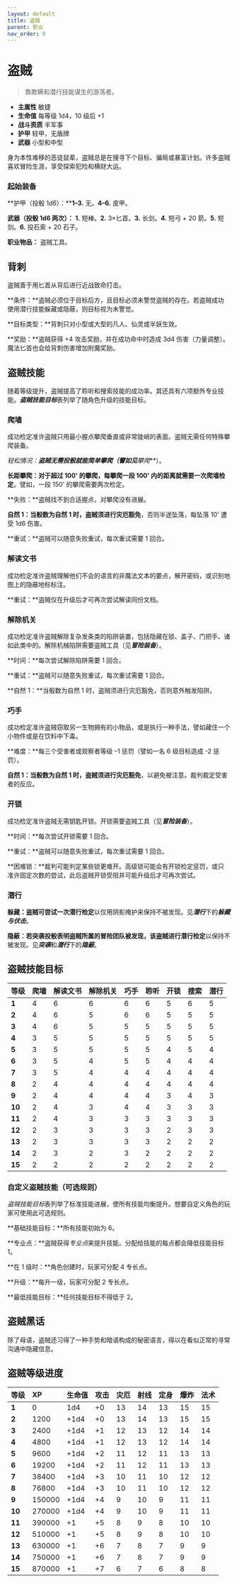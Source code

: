 ```yaml
---
layout: default
title: 盗贼
parent: 职业
nav_order: 9
---
```


# 盗贼

> 靠欺瞒和潜行技能谋生的游荡者。

- **主属性**	敏捷
- **生命值**	每等级 1d4，10 级后 +1
- **战斗资质**	半军事
- **护甲**	轻甲，无盾牌
- **武器**	小型和中型

身为本性难移的恶徒鼠辈，盗贼总是在搜寻下个目标、骗局或暴富计划。许多盗贼喜欢冒险生涯，享受探索犯险和横财大运。

### 起始装备

**护甲（投骰 1d6）：****1–3.** 无。**4–6.** 皮甲。

**武器（投骰 1d6 两次）：** **1.** 短棒。**2.** 3×匕首。**3.** 长剑。**4.** 短弓 + 20 箭。**5.** 短剑。**6.** 投石索 + 20 石子。

**职业物品：** 盗贼工具。

## 背刺

盗贼善于用匕首从背后进行近战致命打击。

**条件：**盗贼必须位于目标后方，且目标必须未警觉盗贼的存在。若盗贼成功使用潜行技能躲藏或隐蔽，则目标视为未警觉。

**目标类型：**背刺只对小型或大型的凡人、仙灵或半妖生效。

**奖励：**盗贼获得 +4 攻击奖励，并在成功命中时造成 3d4 伤害（力量调整）。魔法匕首也会给背刺伤害增加附魔奖励。

## 盗贼技能

随着等级提升，盗贼提高了聆听和搜索技能的成功率。其还具有六项额外专业技能。***盗贼技能目标***表列举了随角色升级的技能目标。

### 爬墙

成功检定准许盗贼只用最小握点攀爬垂直或非常陡峭的表面。盗贼无需任何特殊攀爬装备。

**轻松情况：**盗贼无需投骰就能简单攀爬（譬如见***攀爬***）。

**长距攀爬：**对于超过 100' 的攀爬，每攀爬一段 100' 内的距离就需要一次**爬墙检定**。譬如，一段 150' 的攀爬需要两次检定。

**失败：**盗贼找不到合适握点，对攀爬没有进展。

**自然 1：**当骰数为自然 1 时，盗贼须进行**灾厄豁免**，否则半途坠落，每坠落 10' 遭受 1d6 伤害。

**重试：**盗贼可以随意失败重试，每次重试需要 1 回合。

### 解读文书

成功检定准许盗贼理解他们不会的语言的非魔法文本的要点，解开密码，或识别地图上的隐蔽地标标注。

**重试：**盗贼仅在升级后才可再次尝试解读同份文档。

### 解除机关

成功检定准许盗贼解除复杂发条类的陷阱装置，包括隐藏在锁、盖子、门把手、诸如此类中的。解除机械陷阱需要盗贼工具（见***冒险装备***）。

**时间：**每次尝试解除陷阱需要 1 回合。

**重试：**盗贼可以随意失败重试，每次重试需要 1 回合。

**自然 1：**当骰数为自然 1 时，盗贼须进行灾厄豁免，否则意外触发陷阱。

### 巧手

成功检定准许盗贼窃取另一生物拥有的小物品，或是执行一种手法，譬如藏住一个小物件或是在饮料中下毒。

**难度：**每三个受害者或观察者等级 –1 惩罚（譬如一名 6 级目标造成 -2 惩罚）。

**自然 1：**当骰数为自然 1 时，盗贼须进行**灾厄豁免**，以避免被注意。裁判裁定受害者的反应。

### 开锁

成功检定准许盗贼无需钥匙开锁。开锁需要盗贼工具（见***冒险装备***）。

**时间：**每次尝试开锁需要 1 回合。

**重试：**盗贼可以随意失败重试，每次重试需要 1 回合。

**困难锁：**裁判可能判定某些锁更难开。高级锁可能会有开锁检定惩罚，或只准许固定次数的尝试，此后盗贼开锁受阻并可能升级后才可再次尝试。

### 潜行

**躲藏：**盗贼可尝试一次**潜行检定**以仅用阴影掩护来保持不被发现。见***潜行***下的***躲藏与伏击***。

**隐蔽：**若突袭投骰表明盗贼所属的冒险团队被发现，该盗贼进行**潜行检定**以保持不被发现。见***突袭***和***潜行***下的***隐蔽***。

## 盗贼技能目标

| **等级** | **爬墙** | **解读文书** | **解除机关** | **巧手** | **聆听** | **开锁** | **搜索** | **潜行** |
| :---- | :--------- | :------------ | :----------- | :---------- | :----- | :-------- | :----- | :------ |
| **1** | 4 | 6 | 6 | 6 | 6 | 5 | 6 | 5 |
| **2** | 4 | 6 | 5 | 6 | 6 | 5 | 5 | 5 |
| **3** | 4 | 6 | 5 | 5 | 5 | 5 | 5 | 5 |
| **4** | 3 | 5 | 5 | 5 | 5 | 5 | 5 | 5 |
| **5** | 3 | 5 | 5 | 5 | 5 | 4 | 5 | 4 |
| **6** | 3 | 5 | 4 | 5 | 5 | 4 | 4 | 4 |
| **7** | 3 | 5 | 4 | 4 | 4 | 4 | 4 | 4 |
| **8** | 2 | 4 | 4 | 4 | 4 | 4 | 4 | 4 |
| **9** | 2 | 4 | 4 | 4 | 4 | 3 | 4 | 3 |
| **10** | 2 | 4 | 3 | 4 | 4 | 3 | 3 | 3 |
| **11** | 2 | 4 | 3 | 3 | 3 | 3 | 3 | 3 |
| **12** | 2 | 3 | 3 | 3 | 3 | 2 | 3 | 3 |
| **13** | 2 | 3 | 3 | 3 | 3 | 2 | 2 | 2 |
| **14** | 2 | 3 | 2 | 3 | 2 | 2 | 2 | 2 |
| **15** | 2 | 2 | 2 | 2 | 2 | 2 | 2 | 2 |

### 自定义盗贼技能（可选规则）

*盗贼技能目标*表列举了标准技能进展，使所有技能均衡提升。想要自定义角色的玩家可使用此可选规则。

**基础技能目标：**所有技能初始为 6。

**专业点：**盗贼获得*专业点*来提升技能。分配给技能的每点都会降低技能目标 1。

**在 1 级时：**角色创建时，玩家可分配 4 专长点。

**升级：**每升一级，玩家可分配 2 专长点。

**最低技能目标：**任何技能目标不得低于 2。

## 盗贼黑话

除了母语，盗贼还习得了一种手势和暗语构成的秘密语言，得以在看似正常的寻常沟通中隐藏信息。

## 盗贼等级进度

| **等级** | **XP** | **生命值** | **攻击** | **灾厄** | **射线** | **定身** | **爆炸** | **法术** |
| :----- | :------ | :--------- | :----- | :--- | :--- | :--- | :---- | :---- |
| **1** | 0 | 1d4 | +0 | 13 | 14 | 13 | 15 | 15 |
| **2** | 1200 | +1d4 | +0 | 13 | 14 | 13 | 15 | 15 |
| **3** | 2400 | +1d4 | +1 | 12 | 13 | 12 | 14 | 14 |
| **4** | 4800 | +1d4 | +1 | 12 | 13 | 12 | 14 | 14 |
| **5** | 9600 | +1d4 | +2 | 11 | 12 | 11 | 13 | 13 |
| **6** | 19200 | +1d4 | +2 | 11 | 12 | 11 | 13 | 13 |
| **7** | 38400 | +1d4 | +3 | 10 | 11 | 10 | 12 | 12 |
| **8** | 76800 | +1d4 | +3 | 10 | 11 | 10 | 12 | 12 |
| **9** | 150000 | +1d4 | +4 | 9 | 10 | 9 | 11 | 11 |
| **10** | 270000 | +1d4 | +4 | 9 | 10 | 9 | 11 | 11 |
| **11** | 390000 | +1 | +5 | 8 | 9 | 8 | 10 | 10 |
| **12** | 510000 | +1 | +5 | 8 | 9 | 8 | 10 | 10 |
| **13** | 630000 | +1 | +6 | 7 | 8 | 7 | 9 | 9 |
| **14** | 750000 | +1 | +6 | 7 | 8 | 7 | 9 | 9 |
| **15** | 870000 | +1 | +7 | 6 | 7 | 6 | 8 | 8 |
